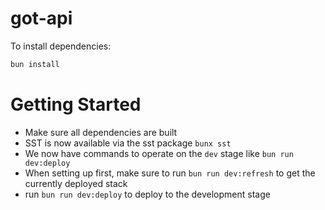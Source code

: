 # got-api

To install dependencies:

```bash
bun install
```

# Getting Started

-   Make sure all dependencies are built
-   SST is now available via the sst package `bunx sst`
-   We now have commands to operate on the `dev` stage like `bun run dev:deploy`
-   When setting up first, make sure to run `bun run dev:refresh` to get the currently deployed stack
-   run `bun run dev:deploy` to deploy to the development stage
